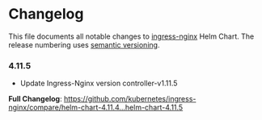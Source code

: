 # Changelog

This file documents all notable changes to [ingress-nginx](https://github.com/kubernetes/ingress-nginx) Helm Chart. The release numbering uses [semantic versioning](http://semver.org).

### 4.11.5

* Update Ingress-Nginx version controller-v1.11.5

**Full Changelog**: https://github.com/kubernetes/ingress-nginx/compare/helm-chart-4.11.4...helm-chart-4.11.5
